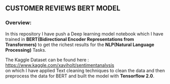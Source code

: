 ## CUSTOMER REVIEWS BERT MODEL

### Overview:
In this repository I have push a Deep learning model notebook which I have trained in **BERT(Bidirectional Encoder Representations from Transformers)** to get the richest results for the **NLP(Natural Language Processing)** Tasks. 

The Kaggle Dataset can be found here : https://www.kaggle.com/xaviholt/sentimentanalysis    
on which I have applied Text cleaning techniques to clean the data and then preprocess the data for BERT and built the model with **Tensorflow 2.0**.
